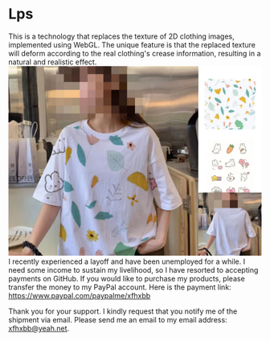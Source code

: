 # Lps

This is a technology that replaces the texture of 2D clothing images, implemented using WebGL. The unique feature is that the replaced texture will deform according to the real clothing's crease information, resulting in a natural and realistic effect.
![Using webGL's 2D images of clothing wrinkles](./d.jpg)
I recently experienced a layoff and have been unemployed for a while. I need some income to sustain my livelihood, so I have resorted to accepting payments on GitHub. If you would like to purchase my products, please transfer the money to my PayPal account. Here is the payment link: https://www.paypal.com/paypalme/xfhxbb

Thank you for your support. I kindly request that you notify me of the shipment via email. Please send me an email to my email address: xfhxbb@yeah.net.
